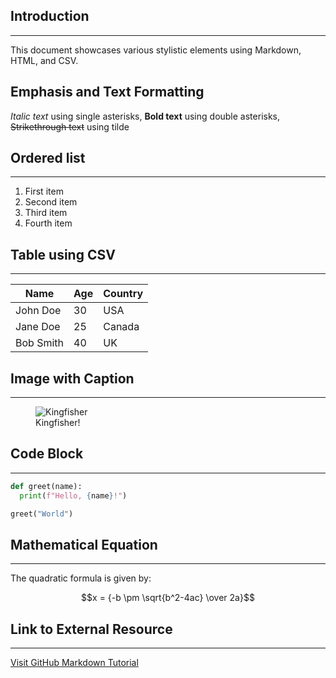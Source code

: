 ## Introduction
---------------
This document showcases various stylistic elements using Markdown, HTML, and CSV.
## Emphasis and Text Formatting
*Italic text* using single asterisks, **Bold text** using double asterisks, ~~Strikethrough text~~ using tilde

## Ordered list
------------------
1. First item
2. Second item
3. Third item
4. Fourth item

## Table using CSV
------------------

| Name | Age | Country |
|------|-----|---------|
| John Doe | 30 | USA    |
| Jane Doe | 25 | Canada |
| Bob Smith | 40 | UK   

## Image with Caption
--------------------

<figure>
  <img src="https://drive.google.com/uc?export=view&id=1xqjWkoS81kfd6OE2zEopSyEF-83MP7x_" alt="Kingfisher">
  <figcaption>Kingfisher!</figcaption>
</figure>


## Code Block
-------------
```python
def greet(name):
  print(f"Hello, {name}!")

greet("World")
```

## Mathematical Equation
----------------------

The quadratic formula is given by:

$$x = {-b \pm \sqrt{b^2-4ac} \over 2a}$$


## Link to External Resource
---------------------------

[Visit GitHub Markdown Tutorial](https://guides.github.com/features/mastering-markdown/)
